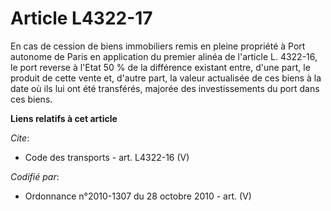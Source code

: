 # Article L4322-17

En cas de cession de biens immobiliers remis en pleine propriété à Port autonome de Paris en application du premier alinéa de
l'article L. 4322-16, le port reverse à l'Etat 50 % de la différence existant entre, d'une part, le produit de cette vente
et, d'autre part, la valeur actualisée de ces biens à la date où ils lui ont été transférés, majorée des investissements du
port dans ces biens.

**Liens relatifs à cet article**

_Cite_:

  - Code des transports - art. L4322-16 (V)

_Codifié par_:

  - Ordonnance n°2010-1307 du 28 octobre 2010 - art. (V)
